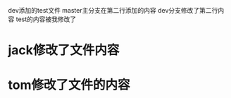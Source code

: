 dev添加的test文件
master主分支在第二行添加的内容
dev分支修改了第二行内容
test的内容被我修改了

jack修改了文件内容
=======

tom修改了文件的内容
=======
